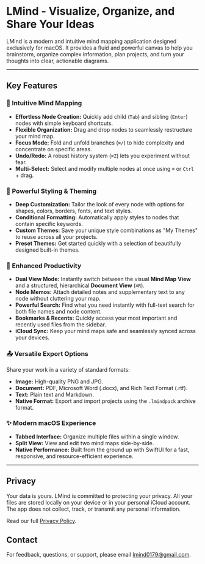 # LMind - Visualize, Organize, and Share Your Ideas



LMind is a modern and intuitive mind mapping application designed exclusively for macOS. It provides a fluid and powerful canvas to help you brainstorm, organize complex information, plan projects, and turn your thoughts into clear, actionable diagrams.

---

## Key Features

### 🧠 Intuitive Mind Mapping
* **Effortless Node Creation:** Quickly add child (`Tab`) and sibling (`Enter`) nodes with simple keyboard shortcuts.
* **Flexible Organization:** Drag and drop nodes to seamlessly restructure your mind map.
* **Focus Mode:** Fold and unfold branches (`⌘/`) to hide complexity and concentrate on specific areas.
* **Undo/Redo:** A robust history system (`⌘Z`) lets you experiment without fear.
* **Multi-Select:** Select and modify multiple nodes at once using `⌘` or `Ctrl` + drag.

### 🎨 Powerful Styling & Theming
* **Deep Customization:** Tailor the look of every node with options for shapes, colors, borders, fonts, and text styles.
* **Conditional Formatting:** Automatically apply styles to nodes that contain specific keywords.
* **Custom Themes:** Save your unique style combinations as "My Themes" to reuse across all your projects.
* **Preset Themes:** Get started quickly with a selection of beautifully designed built-in themes.

### 🚀 Enhanced Productivity
* **Dual View Mode:** Instantly switch between the visual **Mind Map View** and a structured, hierarchical **Document View** (`⌘R`).
* **Node Memos:** Attach detailed notes and supplementary text to any node without cluttering your map.
* **Powerful Search:** Find what you need instantly with full-text search for both file names and node content.
* **Bookmarks & Recents:** Quickly access your most important and recently used files from the sidebar.
* **iCloud Sync:** Keep your mind maps safe and seamlessly synced across your devices.

### 📤 Versatile Export Options
Share your work in a variety of standard formats:
* **Image:** High-quality PNG and JPG.
* **Document:** PDF, Microsoft Word (.docx), and Rich Text Format (.rtf).
* **Text:** Plain text and Markdown.
* **Native Format:** Export and import projects using the `.lmindpack` archive format.

### ✨ Modern macOS Experience
* **Tabbed Interface:** Organize multiple files within a single window.
* **Split View:** View and edit two mind maps side-by-side.
* **Native Performance:** Built from the ground up with SwiftUI for a fast, responsive, and resource-efficient experience.

---

## Privacy
Your data is yours. LMind is committed to protecting your privacy. All your files are stored locally on your device or in your personal iCloud account. The app does not collect, track, or transmit any personal information.

Read our full [Privacy Policy](PRIVACY_POLICY.md).

## Contact
For feedback, questions, or support, please email [lmind0179@gmail.com](mailto:lmind0179@gmail.com).
